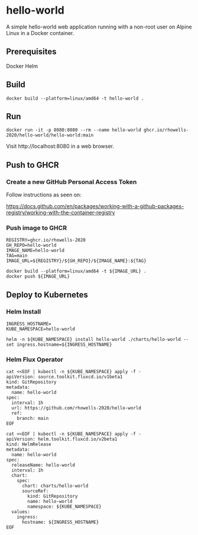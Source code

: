 # hello-world

A simple hello-world web application running with a non-root user on Alpine Linux in a Docker container.

## Prerequisites

Docker
Helm

## Build

```
docker build --platform=linux/amd64 -t hello-world .
```

## Run

```
docker run -it -p 8080:8080 --rm --name hello-world ghcr.io/rhowells-2020/hello-world/hello-world:main
```

Visit http://localhost:8080 in a web browser.

## Push to GHCR

### Create a new GitHub Personal Access Token

Follow instructions as seen on:

https://docs.github.com/en/packages/working-with-a-github-packages-registry/working-with-the-container-registry


### Push image to GHCR

```
REGISTRY=ghcr.io/rhowells-2020
GH_REPO=hello-world
IMAGE_NAME=hello-world
TAG=main
IMAGE_URL=${REGISTRY}/${GH_REPO}/${IMAGE_NAME}:${TAG}

docker build --platform=linux/amd64 -t ${IMAGE_URL} .
docker push ${IMAGE_URL}
```

## Deploy to Kubernetes

### Helm Install

```
INGRESS_HOSTNAME=
KUBE_NAMESPACE=hello-world

helm -n ${KUBE_NAMESPACE} install hello-world ./charts/hello-world --set ingress.hostname=${INGRESS_HOSTNAME}
```

### Helm Flux Operator

```
cat <<EOF | kubectl -n ${KUBE_NAMESPACE} apply -f -
apiVersion: source.toolkit.fluxcd.io/v1beta1
kind: GitRepository
metadata:
  name: hello-world
spec:
  interval: 1h
  url: https://github.com/rhowells-2020/hello-world
  ref:
    branch: main
EOF

cat <<EOF | kubectl -n ${KUBE_NAMESPACE} apply -f -
apiVersion: helm.toolkit.fluxcd.io/v2beta1
kind: HelmRelease
metadata:
  name: hello-world
spec:
  releaseName: hello-world
  interval: 1h
  chart:
    spec:
      chart: charts/hello-world
      sourceRef:
        kind: GitRepository
        name: hello-world
        namespace: ${KUBE_NAMESPACE}
  values:
    ingress:
      hostname: ${INGRESS_HOSTNAME}
EOF
```
